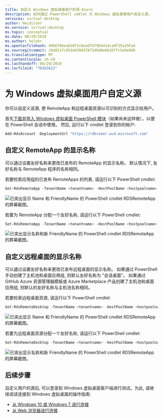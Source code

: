 ```yaml
---
title: 自定义 Windows 虚拟桌面用户的源-Azure
description: 如何通过 PowerShell cmdlet 为 Windows 虚拟桌面用户自定义源。
services: virtual-desktop
author: Heidilohr
ms.service: virtual-desktop
ms.topic: conceptual
ms.date: 08/29/2019
ms.author: helohr
ms.openlocfilehash: 49b678bea820f3cbead7479bb414ca9f35a29fa4
ms.sourcegitcommit: 19a821fc95da830437873d9d8e6626ffc5e0e9d6
ms.translationtype: MT
ms.contentlocale: zh-CN
ms.lasthandoff: 08/29/2019
ms.locfileid: "70163622"
---
```

# <a name="customize-feed-for-windows-virtual-desktop-users"></a>为 Windows 虚拟桌面用户自定义源

你可以自定义该源, 使 RemoteApp 和远程桌面资源以可识别的方式显示给用户。

首先[下载并导入 Windows 虚拟桌面 PowerShell 模块](https://docs.microsoft.com/powershell/windows-virtual-desktop/overview)（如果尚未这样做），以便在 PowerShell 会话中使用。 然后, 运行以下 cmdlet 登录到你的帐户:

```powershell
Add-RdsAccount -DeploymentUrl "https://rdbroker.wvd.microsoft.com"
```

## <a name="customize-the-display-name-for-a-remoteapp"></a>自定义 RemoteApp 的显示名称

可以通过设置友好名称来更改已发布的 RemoteApp 的显示名称。 默认情况下, 友好名称与 RemoteApp 程序的名称相同。

若要检索应用组的已发布 RemoteApps 的列表, 请运行以下 PowerShell cmdlet:

```powershell
Get-RdsRemoteApp -TenantName <tenantname> -HostPoolName <hostpoolname> -AppGroupName <appgroupname>
```
![已突出显示 Name 和 FriendlyName 的 PowerShell cmdlet RDSRemoteApp 的屏幕截图。](media/get-rdsremoteapp.png)

若要为 RemoteApp 分配一个友好名称, 请运行以下 PowerShell cmdlet:

```powershell
Set-RdsRemoteApp -TenantName <tenantname> -HostPoolName <hostpoolname> -AppGroupName <appgroupname> -Name <existingappname> -FriendlyName <newfriendlyname>
```
![已突出显示名称和新 FriendlyName 的 PowerShell cmdlet RDSRemoteApp 的屏幕截图。](media/set-rdsremoteapp.png)

## <a name="customize-the-display-name-for-a-remote-desktop"></a>自定义远程桌面的显示名称

可以通过设置友好名称来更改已发布远程桌面的显示名称。 如果通过 PowerShell 手动创建了主机池和桌面应用组, 则默认友好名称为 "会话桌面"。 如果通过 GitHub Azure 资源管理器模板或 Azure Marketplace 产品创建了主机池和桌面应用组, 则默认的友好名称与主机池名称相同。

若要检索远程桌面资源, 请运行以下 PowerShell cmdlet:

```powershell
Get-RdsRemoteDesktop -TenantName <tenantname> -HostPoolName <hostpoolname> -AppGroupName <appgroupname>
```
![已突出显示 Name 和 FriendlyName 的 PowerShell cmdlet RDSRemoteApp 的屏幕截图。](media/get-rdsremotedesktop.png)

若要为远程桌面资源分配一个友好名称, 请运行以下 PowerShell cmdlet:

```powershell
Set-RdsRemoteDesktop -TenantName <tenantname> -HostPoolName <hostpoolname> -AppGroupName <appgroupname> -FriendlyName <newfriendlyname>
```
![已突出显示名称和新 FriendlyName 的 PowerShell cmdlet RDSRemoteApp 的屏幕截图。](media/set-rdsremotedesktop.png)

## <a name="next-steps"></a>后续步骤

自定义用户的源后, 可以登录到 Windows 虚拟桌面客户端进行测试。为此, 请继续阅读连接到 Windows 虚拟桌面的操作指南:
    
 * [从 Windows 10 或 Windows 7 进行连接](connect-windows-7-and-10.md)
 * [从 Web 浏览器进行连接](connect-web.md) 

